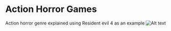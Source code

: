 # Action Horror Games
Action horror genre explained using Resident evil 4 as an example
![Alt text]([https://encrypted-tbn0.gstatic.com/images?q=tbn:ANd9GcQSrC3G5KWOb-Mq5JJUuYYmN5mxBawgZLNRoA&s](https://www.gematsu.com/wp-content/uploads/2022/06/RE4-Remake-Ann_06-02-22.jpg?w=640))
